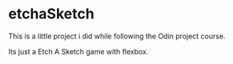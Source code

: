 # etchaSketch

This is a little project i did while following the Odin project course.

Its just a Etch A Sketch game with flexbox.